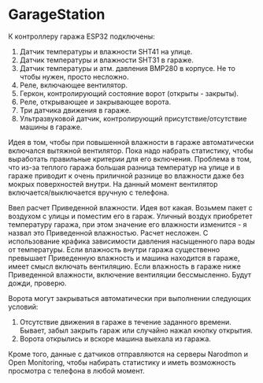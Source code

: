 # GarageStation
К контроллеру гаража ESP32 подключены:
1. Датчик температуры и влажности SHT41 на улице.
2. Датчик температуры и влажности SHT31 в гараже.
3. Датчик температуры и атм. давления BMP280 в корпусе. Не то чтобы нужен, просто несложно.
4. Реле, включающее вентилятор.
5. Геркон, контролирующий состояние ворот (открыты - закрыты).
6. Реле, открывающее и закрывающее ворота.
7. Три датчика движения в гараже.
8. Ультразвуковой датчик, контролирующий присутствие/отсутствие машины в гараже.
   
Идея в том, чтобы при повышенной влажности в гараже автоматически включался вытяжной вентилятор.
Пока надо набрать статистику, чтобы выработать правильные критерии для его включения.
Проблема в том, что из-за теплого гаража большая разница температур на улице и в гараже приводит
к очень приличной разнице во влажности даже без мокрых поверхностей внутри.
На данный момент вентилятор включается/выключается вручную с телефона.

Ввел расчет Приведенной влажности. Идея вот какая. Возьмем пакет с воздухом с улицы и поместим его в гараж. 
Уличный воздух приобретет температуру гаража, при этом значение его влажности изменится - я назвал это Приведенной влажностью.
Расчет несложен. С использование крафика зависимости давления насыщенного пара воды от температуры.
Если влажность внутри гаража существенно превышает Приведенную влажность и машина находится в гараже, 
имеет смысл включать вентиляцию.
Если влажность в гараже ниже Приведенной влажности, включение вентиляции бессмысленно.
Будут дожди, проверю.

Ворота могут закрываться автоматически при выполнении следующих условий:
 1. Отсутствие движения в гараже в течение заданного времени. Бывает, забыл закрыть гараж или случайно нажал кнопку открытия.
 2. Ворота открылись и вскоре машина выехала из гаража.

Кроме того, данные с датчиков отправляются на серверы Narodmon и Open Monitoring,
чтобы набирать статистику и иметь возможность просмотра с телефона в любой момент.
